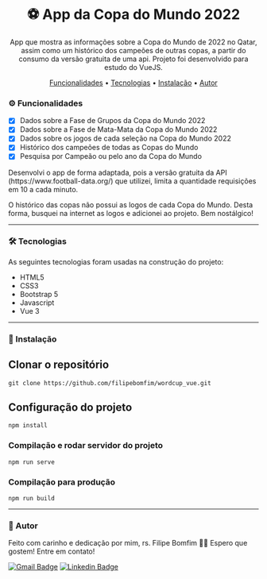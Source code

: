 <h1 align="center">
    ⚽ App da Copa do Mundo 2022</a>
</h1>
<p align="center">App que mostra as informações sobre a Copa do Mundo de 2022 no Qatar, assim como um histórico dos campeões de outras copas, a partir do consumo da versão gratuita de uma api. Projeto foi desenvolvido para estudo do VueJS. </p>


<p align="center">
 <a href="#features">Funcionalidades</a> •
 <a href="#tecnologias">Tecnologias</a> •
 <a href="#instalacao">Instalação</a> •  
 <a href="#autor">Autor</a>
</p>

<h3 id="features">⚙️ Funcionalidades</h3>

- [x] Dados sobre a Fase de Grupos da Copa do Mundo 2022
- [x] Dados sobre a Fase de Mata-Mata da Copa do Mundo 2022
- [x] Dados sobre os jogos de cada seleção na Copa do Mundo 2022
- [x] Histórico dos campeões de todas as Copas do Mundo
- [x] Pesquisa por Campeão ou pelo ano da Copa do Mundo

<p>
    Desenvolvi o app de forma adaptada, pois a versão gratuita da API (https://www.football-data.org/) que utilizei, limita a quantidade requisições em 10 a cada minuto.  </p> 
<p>
    O histórico das copas não possui as logos de cada Copa do Mundo. Desta forma, busquei na internet as logos e adicionei ao projeto. Bem nostálgico!
</p> 
<hr>


<h3 id="tecnologias">🛠 Tecnologias</h3>

As seguintes tecnologias foram usadas na construção do projeto:

- HTML5
- CSS3
- Bootstrap 5
- Javascript
- Vue 3
<hr>

<h3 id="instalacao">🎲 Instalação</h3>

## Clonar o repositório
```
git clone https://github.com/filipebomfim/wordcup_vue.git
```

## Configuração do projeto
```
npm install
```

### Compilação e rodar servidor do projeto
```
npm run serve
```

### Compilação para produção
```
npm run build
```
<hr>


<h3 id="autor">🦸 Autor</h3>

Feito com carinho e dedicação por mim, rs. Filipe Bomfim 👋🏽 Espero que gostem! 
Entre em contato!

[![Gmail Badge](https://img.shields.io/badge/-Filipe-c14438?style=flat-square&logo=Gmail&logoColor=white&link=mailto:filipebomfim.dev@gmail.com)](mailto:filipebomfim.dev@gmail.com)
[![Linkedin Badge](https://img.shields.io/badge/-Filipe-blue?style=flat-square&logo=Linkedin&logoColor=white&link=https://www.linkedin.com/in/filipe-bomfim-931256224/)](https://www.linkedin.com/in/filipe-bomfim-931256224/)


